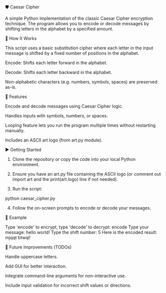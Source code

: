 🛡️ Caesar Cipher

  A simple Python implementation of the classic Caesar Cipher encryption technique. The program allows you to encode or decode messages by shifting letters in   the alphabet by a specified amount.

📜 How It Works

  This script uses a basic substitution cipher where each letter in the input message is shifted by a fixed number of positions in the alphabet.

  Encode: Shifts each letter forward in the alphabet.

  Decode: Shifts each letter backward in the alphabet.

  Non-alphabetic characters (e.g. numbers, symbols, spaces) are preserved as-is.

🧠 Features

  Encode and decode messages using Caesar Cipher logic.

  Handles inputs with symbols, numbers, or spaces.

  Looping feature lets you run the program multiple times without restarting manually.

  Includes an ASCII art logo (from art.py module).

▶️ Getting Started

  1. Clone the repository or copy the code into your local Python environment.

  2. Ensure you have an art.py file containing the ASCII logo (or comment out import art and the print(art.logo) line if not needed).

  3. Run the script:

  python caesar_cipher.py

  4. Follow the on-screen prompts to encode or decode your messages.

📌 Example

  Type 'encode' to encrypt, type 'decode' to decrypt:
  encode
  Type your message:
  hello world!
  Type the shift number:
  5
  Here is the encoded result: mjqqt btwqi!


🔁 Future Improvements (TODOs)
 
 Handle uppercase letters.

 Add GUI for better interaction.

 Integrate command-line arguments for non-interactive use.

 Include input validation for incorrect shift values or directions.

